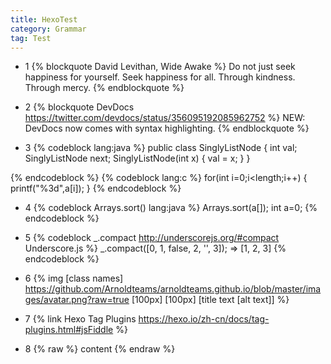 ```yaml
---
title: HexoTest
category: Grammar
tag: Test
---
```




- 1
{% blockquote David Levithan, Wide Awake %}
Do not just seek happiness for yourself. Seek happiness for all. Through kindness. Through mercy.
{% endblockquote %}

- 2
{% blockquote DevDocs https://twitter.com/devdocs/status/356095192085962752 %}
NEW: DevDocs now comes with syntax highlighting.
{% endblockquote %}

- 3
{% codeblock lang:java %}
public class SinglyListNode {
    int val;
    SinglyListNode next;
    SinglyListNode(int x) { val = x; }
}


{% endcodeblock %}
{% codeblock lang:c %}
for(int i=0;i<length;i++)
    {
        printf("%3d",a[i]);
    }
{% endcodeblock %}

- 4
{% codeblock Arrays.sort() lang:java %}
Arrays.sort(a[]);
int a=0;
{% endcodeblock %}

- 5
{% codeblock _.compact http://underscorejs.org/#compact Underscore.js %}
_.compact([0, 1, false, 2, '', 3]);
=> [1, 2, 3]
{% endcodeblock %}

- 6
{% img [class names] https://github.com/Arnoldteams/arnoldteams.github.io/blob/master/images/avatar.png?raw=true [100px] [100px] [title text [alt text]] %}

- 7
  {% link Hexo Tag Plugins https://hexo.io/zh-cn/docs/tag-plugins.html#jsFiddle %}

- 8
{% raw %}
content
{% endraw %}



